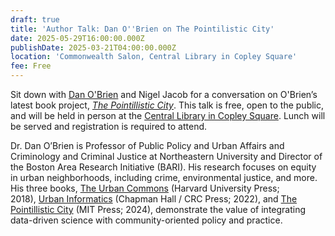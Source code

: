 ```yaml
---
draft: true
title: 'Author Talk: Dan O''Brien on The Pointilistic City'
date: 2025-05-29T16:00:00.000Z
publishDate: 2025-03-21T04:00:00.000Z
location: 'Commonwealth Salon, Central Library in Copley Square'
fee: Free
---
```


Sit down with [Dan O'Brien](https://cssh.northeastern.edu/faculty/daniel-t-obrien/) and Nigel Jacob for a conversation on O'Brien’s latest book project, *[The Pointillistic City](https://mitpress.mit.edu/9780262550802/the-pointillistic-city/)*. This talk is free, open to the public, and will be held in person at the [Central Library in Copley Square](https://www.bpl.org/locations/3/). Lunch will be served and registration is required to attend.

Dr. Dan O’Brien is Professor of Public Policy and Urban Affairs and Criminology and Criminal Justice at Northeastern University and Director of the Boston Area Research Initiative (BARI). His research focuses on equity in urban neighborhoods, including crime, environmental justice, and more. His three books, [The Urban Commons](https://www.amazon.com/Urban-Commons-Technology-Rebuild-Communities/dp/0674975294) (Harvard University Press; 2018), [Urban Informatics](http://ui.danourban.com/) (Chapman Hall / CRC Press; 2022), and [The Pointillistic City](https://direct.mit.edu/books/oa-monograph/5893/The-Pointillistic-CityHow-Microspatial-Inequities) (MIT Press; 2024), demonstrate the value of integrating data-driven science with community-oriented policy and practice. 

